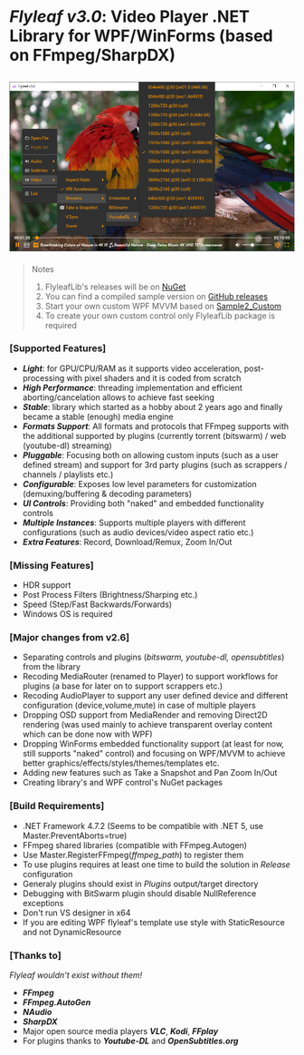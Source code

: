 # *Flyleaf v3.0*: Video Player .NET Library for WPF/WinForms (based on FFmpeg/SharpDX)

![alt text](Images/Flyleafv3.0.png)
---

>Notes<br/>
>1. FlyleafLib's releases will be on [NuGet](https://www.nuget.org/packages?q=flyleaf)
>2. You can find a compiled sample version on [GitHub releases](https://github.com/SuRGeoNix/Flyleaf/releases)
>3. Start your own custom WPF MVVM based on [Sample2_Custom](https://github.com/SuRGeoNix/Flyleaf/tree/master/Wpf%20Samples)
>4. To create your own custom control only FlyleafLib package is required

### [Supported Features]
* ***Light***: for GPU/CPU/RAM as it supports video acceleration, post-processing with pixel shaders and it is coded from scratch
* ***High Performance***: threading implementation and efficient aborting/cancelation allows to achieve fast seeking
* ***Stable***: library which started as a hobby about 2 years ago and finally became a stable (enough) media engine
* ***Formats Support***: All formats and protocols that FFmpeg supports with the additional supported by plugins (currently torrent (bitswarm) / web (youtube-dl) streaming)
* ***Pluggable***: Focusing both on allowing custom inputs (such as a user defined stream) and support for 3rd party plugins (such as scrappers / channels / playlists etc.)
* ***Configurable***: Exposes low level parameters for customization (demuxing/buffering & decoding parameters) 
* ***UI Controls***: Providing both "naked" and embedded functionality controls 
* ***Multiple Instances***: Supports multiple players with different configurations (such as audio devices/video aspect ratio etc.)
* ***Extra Features***: Record, Download/Remux, Zoom In/Out

### [Missing Features]
* HDR support
* Post Process Filters (Brightness/Sharping etc.)
* Speed (Step/Fast Backwards/Forwards)
* Windows OS is required

### [Major changes from v2.6]
* Separating controls and plugins (*bitswarm, youtube-dl, opensubtitles*) from the library
* Recoding MediaRouter (renamed to Player) to support workflows for plugins (a base for later on to support scrappers etc.)
* Recoding AudioPlayer to support any user defined device and different configuration (device,volume,mute) in case of multiple players
* Dropping OSD support from MediaRender and removing Direct2D rendering (was used mainly to achieve transparent overlay content which can be done now with WPF)
* Dropping WinForms embedded functionality support (at least for now, still supports "naked" control) and focusing on WPF/MVVM to achieve better graphics/effects/styles/themes/templates etc.
* Adding new features such as Take a Snapshot and Pan Zoom In/Out
* Creating library's and WPF control's NuGet packages

### [Build Requirements]
* .NET Framework 4.7.2 (Seems to be compatible with .NET 5, use Master.PreventAborts=true)
* FFmpeg shared libraries (compatible with FFmpeg.Autogen)
* Use Master.RegisterFFmpeg(*ffmpeg_path*) to register them
* To use plugins requires at least one time to build the solution in *Release* configuration
* Generaly plugins should exist in *Plugins* output/target directory
* Debugging with BitSwarm plugin should disable NullReference exceptions
* Don't run VS designer in x64
* If you are editing WPF flyleaf's template use style with StaticResource and not DynamicResource

### [Thanks to]
*Flyleaf wouldn't exist without them!*

* ***FFmpeg***
* ***FFmpeg.AutoGen***
* ***NAudio***
* ***SharpDX***
* Major open source media players ***VLC***, ***Kodi***, ***FFplay***
* For plugins thanks to ***Youtube-DL*** and ***OpenSubtitles.org***